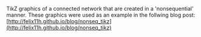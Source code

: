 TikZ graphics of a connected network that are created in a 'nonsequential' manner. These graphics were used as an example in the follwing blog post: [http://felix11h.github.io/blog/nonseq_tikz](http://felix11h.github.io/blog/nonseq_tikz)
